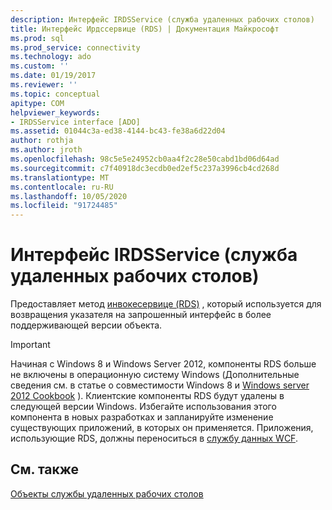 ```yaml
---
description: Интерфейс IRDSService (служба удаленных рабочих столов)
title: Интерфейс Ирдссервице (RDS) | Документация Майкрософт
ms.prod: sql
ms.prod_service: connectivity
ms.technology: ado
ms.custom: ''
ms.date: 01/19/2017
ms.reviewer: ''
ms.topic: conceptual
apitype: COM
helpviewer_keywords:
- IRDSService interface [ADO]
ms.assetid: 01044c3a-ed38-4144-bc43-fe38a6d22d04
author: rothja
ms.author: jroth
ms.openlocfilehash: 98c5e5e24952cb0aa4f2c28e50cabd1bd06d64ad
ms.sourcegitcommit: c7f40918dc3ecdb0ed2ef5c237a3996cb4cd268d
ms.translationtype: MT
ms.contentlocale: ru-RU
ms.lasthandoff: 10/05/2020
ms.locfileid: "91724485"
---
```

# <a name="irdsservice-interface-rds"></a>Интерфейс IRDSService (служба удаленных рабочих столов)
Предоставляет метод [инвокесервице (RDS)](./invokeservice-rds.md) , который используется для возвращения указателя на запрошенный интерфейс в более поддерживающей версии объекта.  
  
> [!IMPORTANT]
>  Начиная с Windows 8 и Windows Server 2012, компоненты RDS больше не включены в операционную систему Windows (Дополнительные сведения см. в статье о совместимости Windows 8 и [Windows server 2012 Cookbook](https://www.microsoft.com/download/details.aspx?id=27416) ). Клиентские компоненты RDS будут удалены в следующей версии Windows. Избегайте использования этого компонента в новых разработках и запланируйте изменение существующих приложений, в которых он применяется. Приложения, использующие RDS, должны переноситься в [службу данных WCF](/dotnet/framework/wcf/).  
  
## <a name="see-also"></a>См. также  
 [Объекты службы удаленных рабочих столов](./rds-objects.md)
